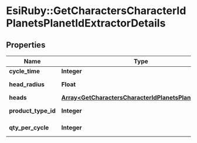 # EsiRuby::GetCharactersCharacterIdPlanetsPlanetIdExtractorDetails

## Properties
Name | Type | Description | Notes
------------ | ------------- | ------------- | -------------
**cycle_time** | **Integer** | in seconds | [optional] 
**head_radius** | **Float** | head_radius number | [optional] 
**heads** | [**Array&lt;GetCharactersCharacterIdPlanetsPlanetIdHead&gt;**](GetCharactersCharacterIdPlanetsPlanetIdHead.md) | heads array | 
**product_type_id** | **Integer** | product_type_id integer | [optional] 
**qty_per_cycle** | **Integer** | qty_per_cycle integer | [optional] 


